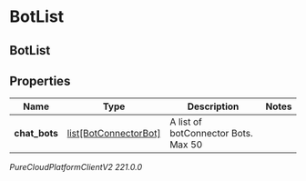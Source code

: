 # BotList

## BotList

## Properties

|Name | Type | Description | Notes|
|------------ | ------------- | ------------- | -------------|
| **chat_bots** | [list[BotConnectorBot]](BotConnectorBot) | A list of botConnector Bots. Max 50 | |



_PureCloudPlatformClientV2 221.0.0_
